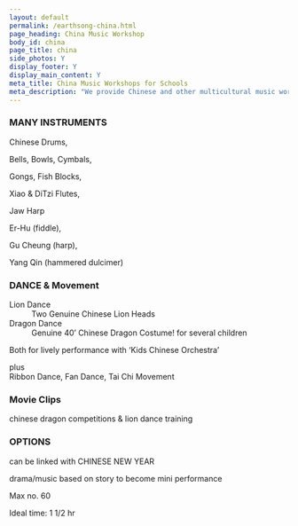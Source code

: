 ```yaml
---
layout: default
permalink: /earthsong-china.html
page_heading: China Music Workshop
body_id: china
page_title: china
side_photos: Y
display_footer: Y 
display_main_content: Y
meta_title: China Music Workshops for Schools
meta_description: "We provide Chinese and other multicultural music workshops for schools."
---
```

<div class="text_box" id="many_instruments">
    <h3>MANY INSTRUMENTS</h3>
    <p>Chinese Drums,</p>
    <p>Bells, Bowls, Cymbals,</p>
    <p>Gongs, Fish Blocks,</p>
    <p>Xiao &amp; DiTzi Flutes,</p>
    <p>Jaw Harp</p>
    <p>Er-Hu (fiddle),</p>
    <p>Gu Cheung (harp),</p> 
    <p>Yang Qin (hammered dulcimer)</p>  
</div>

<div class="text_box" id="dance">
    <h3>DANCE &amp; Movement</h3>
    <dl>
        <dt>Lion Dance</dt>
        <dd>Two Genuine Chinese Lion Heads</dd>
        <dt>Dragon Dance</dt>
        <dd>Genuine 40’ Chinese Dragon Costume!
        for several children
        </dd> 
    </dl>
    <p>Both for lively performance
    with ‘Kids Chinese Orchestra’</p>
    <p>plus<br />
    Ribbon Dance, Fan Dance, Tai Chi Movement</p>       
</div>

<div class="text_box" id="movie_clips">
    <h3>Movie Clips</h3>
    <p>chinese dragon competitions &amp; lion dance training</p>
</div>

<div class="text_box" id="options">
    <h3>OPTIONS</h3>
    <p>can be linked with
    CHINESE NEW YEAR</p>
    <p>drama/music based on story
    to become mini performance</p>
</div>

<div class="text_box" id="spec">
    <p>Max  no. 60</p>
    <p class="last_item">Ideal  time:  1 1/2 hr</p>
</div>
